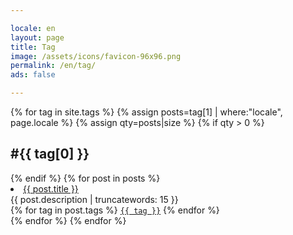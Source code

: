 ```yaml
---

locale: en
layout: page
title: Tag
image: /assets/icons/favicon-96x96.png
permalink: /en/tag/
ads: false

---
```


{% for tag in site.tags %}
  {% assign posts=tag[1] | where:"locale", page.locale %}
  {% assign qty=posts|size %}
  {% if qty > 0 %}
  <h2 id="{{ tag[0] | slugify }}">#{{ tag[0] }}</h2>
  {% endif %}
  {% for post in posts %}
  <div>
    <li>
      <a href="{{ post.url }}">{{ post.title }}</a>
      <br>
      {{ post.description | truncatewords: 15 }}
    </li>
    {% for tag in post.tags %}
			<a class="tag" href="/tag/#{{ tag | slugify }}"><code>{{ tag }}</code></a>
		{% endfor %}
  </div>
  {% endfor %}
{% endfor %}